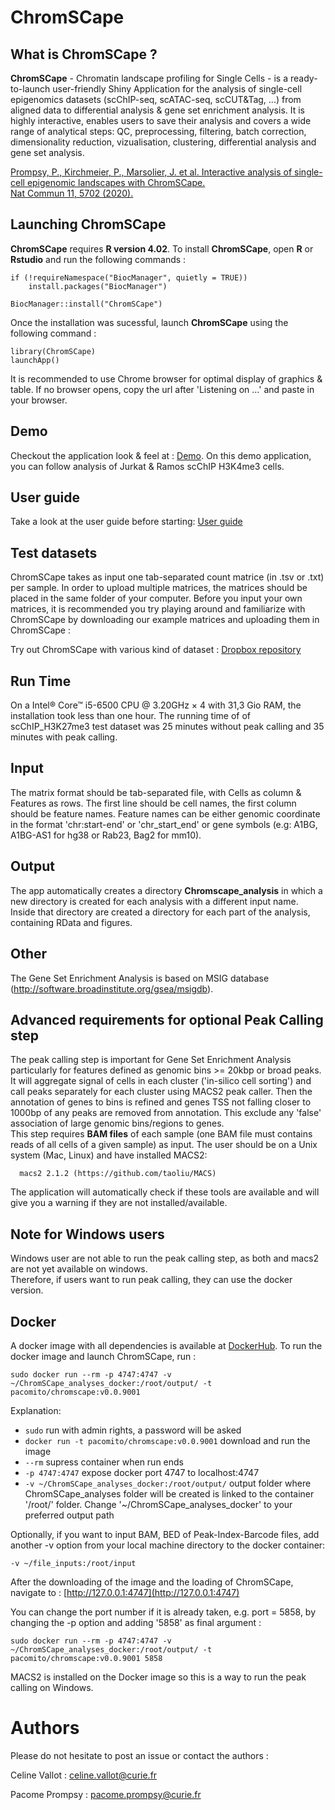 # ChromSCape

## What is ChromSCape ?

**ChromSCape** - Chromatin landscape profiling for Single Cells - is a ready-to-launch user-friendly Shiny Application for the analysis of single-cell epigenomics datasets (scChIP-seq, scATAC-seq, scCUT&Tag, ...) from aligned data to differential analysis & gene set enrichment analysis. It is highly interactive, enables users to save their analysis and covers a wide range of analytical steps: QC, preprocessing, filtering, batch correction, dimensionality reduction, vizualisation, clustering, differential analysis and gene set analysis. 

[Prompsy, P., Kirchmeier, P., Marsolier, J. et al. Interactive analysis of single-cell epigenomic landscapes with ChromSCape.  
Nat Commun 11, 5702 (2020).](https://www.nature.com/articles/s41467-020-19542-x)

## Launching ChromSCape 

**ChromSCape** requires **R version 4.02**.
To install **ChromSCape**, open **R** or **Rstudio** and run the following commands : 

```
if (!requireNamespace("BiocManager", quietly = TRUE))
    install.packages("BiocManager")
    
BiocManager::install("ChromSCape")
```

Once the installation was sucessful, launch **ChromSCape** using the following command :

```
library(ChromSCape)
launchApp()
```

It is recommended to use Chrome browser for optimal display of graphics & table.
If no browser opens, copy the url after 'Listening on ...' and paste in your browser.

## Demo 

Checkout the application look & feel at : [Demo](https://vallotlab.shinyapps.io/ChromSCape/). 
On this demo application, you can follow analysis of Jurkat & Ramos scChIP H3K4me3 cells.

## User guide

Take a look at the user guide before starting: 
[User guide](https://vallotlab.github.io/ChromSCape/articles/vignette.html)

## Test datasets

ChromSCape takes as input one tab-separated count matrice (in .tsv or .txt) per sample. In order to upload multiple matrices, the matrices should be placed in the same folder of your computer. Before
you input your own matrices, it is recommended you try playing around and familiarize
with ChromSCape by downloading our example matrices and uploading them in ChromSCape :

Try out ChromSCape with various kind of dataset :
[Dropbox repository](https://www.dropbox.com/sh/vk7umx3ksgoez3x/AACEq9zn-rRbtwf_Al9uEUaQa?dl=0)


## Run Time

On a Intel® Core™ i5-6500 CPU @ 3.20GHz × 4 with 31,3 Gio RAM, the installation took less than one hour. The running time of of scChIP_H3K27me3 test dataset was 25 minutes without peak calling and 35 minutes with peak calling.

## Input

The matrix format should be tab-separated file, with Cells as column & Features 
as rows. The first line should be cell names, the first column should be feature 
names. Feature names can be either genomic coordinate in the format 'chr:start-end'
or 'chr_start_end' or gene symbols (e.g: A1BG, A1BG-AS1 for hg38 or Rab23, Bag2 
for mm10). 

## Output

The app automatically creates a directory **Chromscape_analysis** in which a new directory is created for each analysis with a different input name. Inside that directory are created a directory for each part of the analysis, containing RData and figures.
  
## Other

The Gene Set Enrichment Analysis is based on MSIG database (http://software.broadinstitute.org/gsea/msigdb).

## Advanced requirements for optional Peak Calling step

The peak calling step is important for Gene Set Enrichment Analysis particularly 
for features defined as genomic bins >= 20kbp or broad peaks. It will
aggregate signal of cells in each cluster ('in-silico cell sorting') and call peaks
separately for each cluster using MACS2 peak caller. Then the annotation of genes to
bins is refined and genes TSS not falling closer to 1000bp of any peaks are removed 
from annotation. This exclude any 'false' association of large genomic bins/regions to genes.  
This step requires **BAM files** of each sample (one BAM file must contains reads of all
 cells of a given sample) as input. 
The user should be on a Unix system (Mac, Linux) and have installed MACS2:

```
  macs2 2.1.2 (https://github.com/taoliu/MACS)
```
The application will automatically check if these tools are available and will give
you a warning if they are not installed/available.

## Note for Windows users

Windows user are not able to run the peak calling step, as both and macs2 are not yet available on windows.   
Therefore, if users want to run peak calling, they can use the docker version.

## Docker

A docker image with all dependencies is available at [DockerHub](https://hub.docker.com/repository/docker/pacomito/chromscape).
To run the docker image and launch ChromSCape, run :
```
sudo docker run --rm -p 4747:4747 -v ~/ChromSCape_analyses_docker:/root/output/ -t pacomito/chromscape:v0.0.9001
```
Explanation:

 * `sudo` run with admin rights, a password will be asked
 * `docker run -t pacomito/chromscape:v0.0.9001` download and run the image
 * `--rm` supress container when run ends
 * `-p 4747:4747` expose docker port 4747 to localhost:4747
 * `-v ~/ChromSCape_analyses_docker:/root/output/` output folder where ChromSCape_analyses folder will be created
 is linked to the container '/root/' folder. Change '~/ChromSCape_analyses_docker' to 
 your preferred output path
  
  
Optionally, if you want to input BAM, BED of Peak-Index-Barcode files, add another -v option from your local machine directory to the docker container:
```
-v ~/file_inputs:/root/input
```
After the downloading of the image and the loading of ChromSCape, navigate to : [http://127.0.0.1:4747](http://127.0.0.1:4747)

You can change the port number if it is already taken, e.g. port = 5858, by changing the -p option and adding '5858' as final argument :
```
sudo docker run --rm -p 4747:4747 -v ~/ChromSCape_analyses_docker:/root/output/ -t pacomito/chromscape:v0.0.9001 5858
```
  
  
MACS2 is installed on the Docker image so this is a way to run the 
peak calling on Windows.
  
# Authors
Please do not hesitate to post an issue or contact the authors :

Celine Vallot : celine.vallot@curie.fr

Pacome Prompsy : pacome.prompsy@curie.fr
